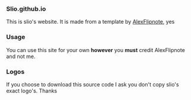 ### Slio.github.io

This is slio's website. It is made from a template by [AlexFlipnote](https://github.com/alexflipnote), yes

### Usage

You can use this site for your own **however** you **must** credit AlexFlipnote and not me. 

### Logos

If you choose to download this source code I ask you don't copy slio's exact logo's. Thanks
